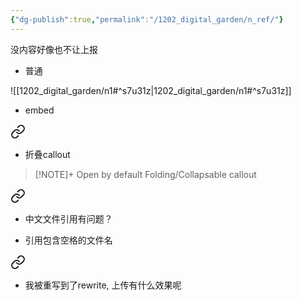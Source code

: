 ```yaml
---
{"dg-publish":true,"permalink":"/1202_digital_garden/n_ref/"}
---
```



没内容好像也不让上报


- 普通

![[1202_digital_garden/n1#^s7u31z\|1202_digital_garden/n1#^s7u31z]]

- embed 

<div class="transclusion internal-embed is-loaded"><a class="markdown-embed-link" href="/1202_digital_garden/n1/#s7u31z" aria-label="Open link"><svg xmlns="http://www.w3.org/2000/svg" width="24" height="24" viewBox="0 0 24 24" fill="none" stroke="currentColor" stroke-width="2" stroke-linecap="round" stroke-linejoin="round" class="svg-icon lucide-link"><path d="M10 13a5 5 0 0 0 7.54.54l3-3a5 5 0 0 0-7.07-7.07l-1.72 1.71"></path><path d="M14 11a5 5 0 0 0-7.54-.54l-3 3a5 5 0 0 0 7.07 7.07l1.71-1.71"></path></svg></a><div class="markdown-embed">



- 折叠callout
> [!NOTE]+ Open by default
> Folding/Collapsable callout 

</div></div>




<div class="transclusion internal-embed is-loaded"><a class="markdown-embed-link" href="/1202_digital_garden/n1_/#p5mrjr" aria-label="Open link"><svg xmlns="http://www.w3.org/2000/svg" width="24" height="24" viewBox="0 0 24 24" fill="none" stroke="currentColor" stroke-width="2" stroke-linecap="round" stroke-linejoin="round" class="svg-icon lucide-link"><path d="M10 13a5 5 0 0 0 7.54.54l3-3a5 5 0 0 0-7.07-7.07l-1.72 1.71"></path><path d="M14 11a5 5 0 0 0-7.54-.54l-3 3a5 5 0 0 0 7.07 7.07l1.71-1.71"></path></svg></a><div class="markdown-embed">



- 中文文件引用有问题？ 

</div></div>



- 引用包含空格的文件名

<div class="transclusion internal-embed is-loaded"><a class="markdown-embed-link" href="/1202_digital_garden/rewrite-path/#10399v" aria-label="Open link"><svg xmlns="http://www.w3.org/2000/svg" width="24" height="24" viewBox="0 0 24 24" fill="none" stroke="currentColor" stroke-width="2" stroke-linecap="round" stroke-linejoin="round" class="svg-icon lucide-link"><path d="M10 13a5 5 0 0 0 7.54.54l3-3a5 5 0 0 0-7.07-7.07l-1.72 1.71"></path><path d="M14 11a5 5 0 0 0-7.54-.54l-3 3a5 5 0 0 0 7.07 7.07l1.71-1.71"></path></svg></a><div class="markdown-embed">



- 我被重写到了rewrite, 上传有什么效果呢 

</div></div>
